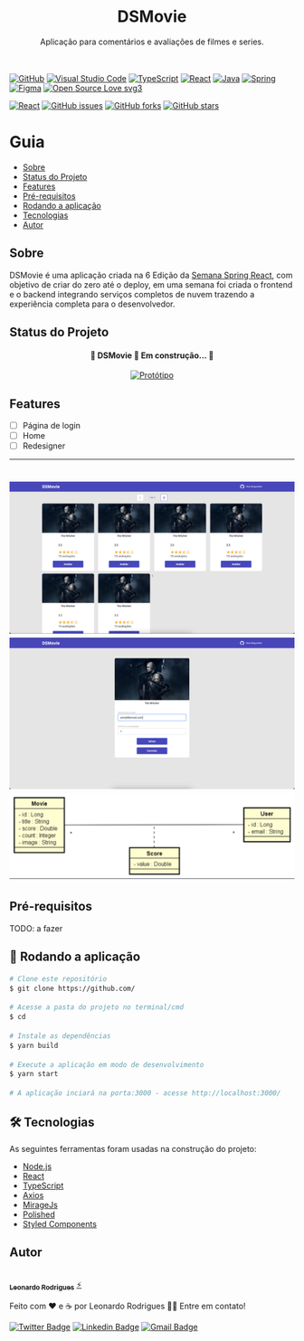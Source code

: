 



<h1 align="center">
     DSMovie
</h1>
<p align="center"> Aplicação para comentários e avaliações de filmes e series.</p>


\
\
[![GitHub](https://img.shields.io/badge/--181717?logo=github&logoColor=ffffff)](https://github.com/)
[![Visual Studio Code](https://img.shields.io/badge/--007ACC?logo=visual%20studio%20code&logoColor=ffffff)](https://code.visualstudio.com/)
[![TypeScript](https://img.shields.io/badge/--3178C6?logo=typescript&logoColor=ffffff)](https://www.typescriptlang.org/)
[![React](https://img.shields.io/badge/--3178C6?logo=react&logoColor=ffffff)](https://pt-br.reactjs.org)
[![Java](https://img.shields.io/badge/--red?logo=java&logoColor=white)](https://www.java.com/pt-BR/)
[![Spring](https://img.shields.io/badge/--green?logo=spring&logoColor=white)](https://spring.io/)
[![Figma](https://img.shields.io/badge/--F24E1E?logo=figma&logoColor=ffffff)](https://www.figma.com/)
[![Open Source Love svg3](https://badges.frapsoft.com/os/v3/open-source.svg?v=103)](https://github.com/ellerbrock/open-source-badges/)

<a href="https://pt-br.reactjs.org/"><img alt="React" src="https://img.shields.io/badge/Made in-React-blue"></a>
<a href="https://github.com/onLeoRodrigues/dtmoney/issues"><img alt="GitHub issues" src="https://img.shields.io/github/issues/onLeoRodrigues/dtmoney"></a>
<a href="https://github.com/onLeoRodrigues/dtmoney/network"><img alt="GitHub forks" src="https://img.shields.io/github/forks/onLeoRodrigues/dtmoney"></a>
<a href="https://github.com/onLeoRodrigues/dtmoney/stargazers"><img alt="GitHub stars" src="https://img.shields.io/github/stars/onLeoRodrigues/dtmoney"></a>

Guia
=================
<!--ts-->
   * [Sobre](#Sobre)
   * [Status do Projeto](#Status-do-projeto)
   * [Features](#Features)
   * [Pré-requisitos](#Pre-requisitos)
   * [Rodando a aplicação](#Rodando-a-aplicação)
   * [Tecnologias](#Tecnologias)
   * [Autor](#Autor)
<!--te-->

## Sobre

DSMovie é uma aplicação criada na 6 Edição da [Semana Spring React](https://github.com/devsuperior/sds-dsmovie), com objetivo de criar do zero até o deploy, em uma semana foi criada o frontend e o backend integrando serviços completos de nuvem trazendo a experiência completa para o desenvolvedor.


## Status do Projeto

<h4 align="center"> 
	🚧  DSMovie 🚩 Em construção...  🚧
</h4>

<p align="center" >
<a target="_blank" href="https://www.figma.com/file/PG9VHmlnLclOuMduuKSE42/DSMovie1-Copy"><img alt="Protótipo" src="https://img.shields.io/badge/Clique aqui para ver - Protótipo e Designer no Figma-yellow"></a>
</p>

## Features


- [ ] Página de login
- [ ] Home
- [ ] Redesigner

---
<h1 align="center">
  <img alt="dtmoneypreview" title="#dtmoneypreview" src=".github/preview2.png" />
  <img alt="dtmoneypreview" title="#dtmoneypreview" src=".github/preview1.png" />
    <img alt="dtmoneypreview" title="#dtmoneypreview" src=".github/preview.png" />

</h1>



## Pré-requisitos

TODO: a fazer

## 🎲 Rodando a aplicação

```bash
# Clone este repositório
$ git clone https://github.com/

# Acesse a pasta do projeto no terminal/cmd
$ cd 

# Instale as dependências
$ yarn build

# Execute a aplicação em modo de desenvolvimento
$ yarn start

# A aplicação inciará na porta:3000 - acesse http://localhost:3000/
```
## 🛠 Tecnologias

As seguintes ferramentas foram usadas na construção do projeto:

- [Node.js](https://nodejs.org/en/)
- [React](https://pt-br.reactjs.org/)
- [TypeScript](https://www.typescriptlang.org/)
- [Axios](https://axios-http.com/docs/intro)
- [MirageJs](https://miragejs.com/)                       
- [Polished](https://polished.js.org/)
- [Styled Components](https://styled-components.com/)  

## Autor


<a href="https://bio.link/leorodriguesdev">
 <img style="border-radius: 50%;" src="https://avatars.githubusercontent.com/u/74029443?s=400&u=6805c72bfdcfef209836c10e359c1312bb1619c7&v=4" width="100px;" alt=""/>
 <br />
 <sub><b>Leonardo Rodrigues</b></sub></a> <a href="https://bio.link/leorodriguesdev" title="link leo">⚡</a>


Feito com ❤️ e ☕️ por Leonardo Rodrigues 👋🏽 Entre em contato!

[![Twitter Badge](https://img.shields.io/badge/-@leorodriguesdev-1ca0f1?style=flat-square&labelColor=1ca0f1&logo=twitter&logoColor=white&link=https://twitter.com/leorodriguesdev)](https://twitter.com/leorodriguesdev) [![Linkedin Badge](https://img.shields.io/badge/-Linkedin-blue?style=flat-square&logo=Linkedin&logoColor=white&link=https://www.linkedin.com/in/on-leorodrigues/)](https://www.linkedin.com/in/on-leorodrigues/) 
[![Gmail Badge](https://img.shields.io/badge/-lerodriguesoffice@gmail.com-c14438?style=flat-square&logo=Gmail&logoColor=white&link=mailto:leorodriguesoffice@gmail.com)](mailto:leorodriguesoffice@gmail.com)

<p align="left" >
<img   alt="logoleo" src=".github/logoleo.png" width="400px; />
</p>